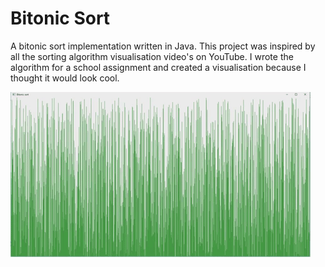 # Bitonic Sort

A bitonic sort implementation written in Java. This project was inspired by all the sorting algorithm visualisation video's on YouTube.
I wrote the algorithm for a school assignment and created a visualisation because I thought it would look cool.   
     
![alt text](/screenshots/sort.gif)
